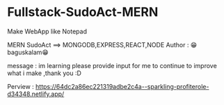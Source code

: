 # Fullstack-SudoAct-MERN
Make WebApp like Notepad

MERN SudoAct ==> MONGODB,EXPRESS,REACT,NODE
Author : 😁baguskalam😁

message : im learning please provide input for me to continue to improve what i make ,thank you :D

Perview : https://64dc2a86ec221319adbe2c4a--sparkling-profiterole-d34348.netlify.app/
